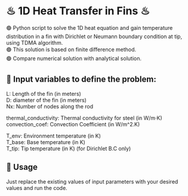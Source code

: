 # ♨ 1D Heat Transfer in Fins ♨
🟢 Python script to solve the 1D heat equation and gain temperature distribution in a fin with Dirichlet or Neumann boundary condition at tip, using TDMA algorithm.  
🟢 This solution is based on finite difference method.  
🟢 Compare numerical solution with analytical solution.  

  
## 🧬 Input variables to define the problem:  
L: Length of the fin (in meters)  
D: diameter of the fin (in meters)  
Nx: Number of nodes along the rod  

thermal_conductivity: Thermal conductivity for steel (in W/m·K)  
convection_coef: Convection Coefficient (in W/m^2.K)  

T_env: Environment temperature (in K)  
T_base: Base temperature (in K)  
T_tip: Tip temperature (in K) (for Dirichlet B.C only)  

    
## 🤖 Usage  
Just replace the existing values of input parameters with your desired values and run the code.
